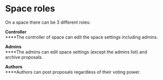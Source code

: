 # Space roles

On a space there can be 3 different roles:

**Controller**\
****The controller of space can edit the space settings including admins.

**Admins**\
****The admins can edit space settings (except the admins list) and archive proposals.

**Authors**\
****Authors can post proposals regardless of their voting power.
